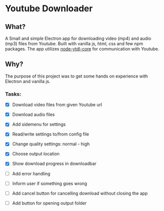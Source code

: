 # Youtube Downloader

## What?
A Small and simple Electron app for downloading video (mp4) and audio (mp3) files from Youtube.
Built with vanilla js, html, css and few npm packages. The app utilizes [node-ytdl-core](https://github.com/fent/node-ytdl-core) for communication with Youtube.

## Why?
The purpose of this project was to get some hands on experience with Electron and vanilla js.

### Tasks:

- [x] Download video files from given Youtube url
- [x] Download audio files
- [x] Add sidemenu for settings
- [x] Read/write settings to/from config file
- [x] Change quality settings: normal - high
- [x] Choose output location
- [x] Show download progress in downloadbar
- [ ] Add error handling
- [ ] Inform user if something goes wrong
- [ ] Add cancel button for cancelling download without closing the app
- [ ] Add button for opening output folder
   

